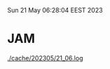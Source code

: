 Sun 21 May 06:28:04 EEST 2023
# JAM
<a href='./cache/202305/21_06.log'>./cache/202305/21_06.log</a>
